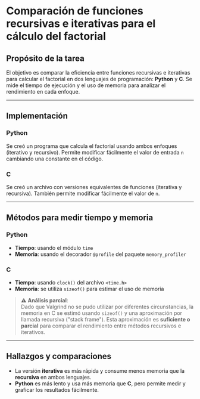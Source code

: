 # Comparación de funciones recursivas e iterativas para el cálculo del factorial

## Propósito de la tarea

El objetivo es comparar la eficiencia entre funciones recursivas e iterativas para calcular el factorial en dos lenguajes de programación: **Python** y **C**. Se mide el tiempo de ejecución y el uso de memoria para analizar el rendimiento en cada enfoque.

---

## Implementación

### Python

Se creó un programa que calcula el factorial usando ambos enfoques (iterativo y recursivo). Permite modificar fácilmente el valor de entrada `n` cambiando una constante en el código.

### C

Se creó un archivo con versiones equivalentes de funciones (iterativa y recursiva). También permite modificar fácilmente el valor de `n`.

---

## Métodos para medir tiempo y memoria

### Python

- **Tiempo**: usando el módulo `time`
- **Memoria**: usando el decorador `@profile` del paquete `memory_profiler`

### C

- **Tiempo**: usando `clock()` del archivo `<time.h>`
- **Memoria**: se utiliza `sizeof()` para estimar el uso de memoria

> ⚠️ **Análisis parcial**:  
Dado que Valgrind no se pudo utilizar por diferentes circunstancias, la memoria en C se estimó usando `sizeof()` y una aproximación por llamada recursiva ("stack frame"). Esta aproximación es **suficiente o parcial** para comparar el rendimiento entre métodos recursivos e iterativos.

---

## Hallazgos y comparaciones

- La versión **iterativa** es más rápida y consume menos memoria que la **recursiva** en ambos lenguajes.
- **Python** es más lento y usa más memoria que **C**, pero permite medir y graficar los resultados fácilmente.
